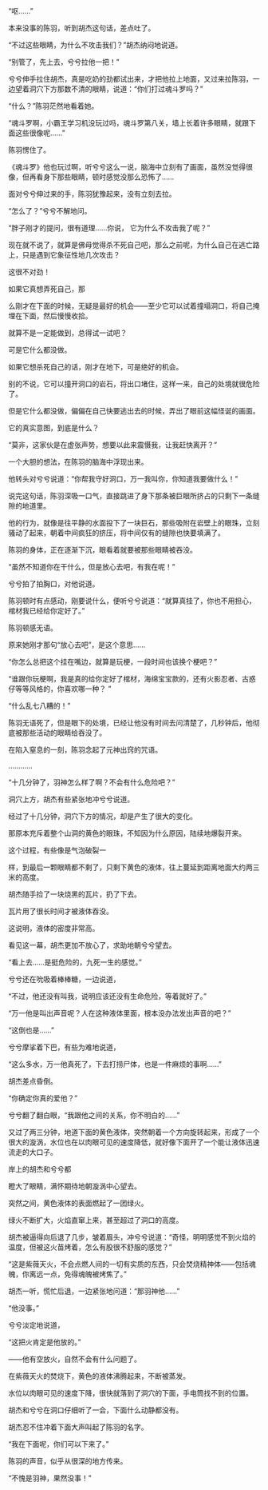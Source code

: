 “呕……”

本来没事的陈羽，听到胡杰这句话，差点吐了。

“不过这些眼睛，为什么不攻击我们？”胡杰纳闷地说道。

“别管了，先上去，兮兮拉他一把！”

兮兮伸手拉住胡杰，真是吃奶的劲都试出来，才把他拉上地面，又过来拉陈羽，一边望着洞穴下方那数不清的眼睛，说道：“你们打过魂斗罗吗？”

“什么？”陈羽茫然地看着她。

“魂斗罗啊，小霸王学习机没玩过吗，魂斗罗第八关，墙上长着许多眼睛，就跟下面这些很像呢……”

陈羽愣住了。

《魂斗罗》他也玩过啊，听兮兮这么一说，脑海中立刻有了画面，虽然没觉得很像，但再看身下那些眼睛，顿时感觉没那么恐怖了……

面对兮兮伸过来的手，陈羽犹豫起来，没有立刻去拉。

“怎么了？”兮兮不解地问。

“胖子刚才的提问，很有道理……你说， 它为什么不攻击我了呢？”

现在就不说了，就算是佛母觉得杀不死自己吧，那么之前呢，为什么自己在逃亡路上，只是遇到它象征性地几次攻击？

这很不对劲！

如果它真想弄死自己，那

么刚才在下面的时候，无疑是最好的机会——至少它可以试着撞塌洞口，将自己掩埋在下面，然后慢慢收拾。

就算不是一定能做到，总得试一试吧？

可是它什么都没做。

如果它想杀死自己的话，刚才在地下，可是绝好的机会。

别的不说，它可以撞开洞口的岩石，将出口堵住，这样一来，自己的处境就很危险了。

但是它什么都没做，偏偏在自己快要逃出去的时候，弄出了眼前这幅怪诞的画面。

它的真实意图，到底是什么？

“莫非，这家伙是在虚张声势，想要以此来震慑我，让我赶快离开？”

一个大胆的想法，在陈羽的脑海中浮现出来。

他转头对兮兮说道：“你帮我守好洞口，万一我叫你，你知道我要做什么！”

说完这句话，陈羽深吸一口气，直接跳进了身下那条被巨眼所挤占的只剩下一条缝隙的地道里。

他的行为，就像是往平静的水面投下了一块巨石，那些吸附在岩壁上的眼珠，立刻骚动了起来，朝着中间疯狂的挤压，将中间仅有的缝隙也快要填满了。

陈羽的身体，正在逐渐下沉，眼看着就要被那些眼睛被吞没。

“虽然不知道你在干什么，但是放心去吧，有我在呢！”

兮兮拍了拍胸口，对他说道。

陈羽顿时有点感动，刚要说什么，便听兮兮说道：“就算真挂了，你也不用担心，棺材我已经给你定好了。”

陈羽顿感无语。

原来她刚才那句“放心去吧”，是这个意思……

“你怎么总把这个挂在嘴边，就算是玩梗，一段时间也该换个梗吧？”

“谁跟你玩梗啊，我是真的给你定好了棺材，海绵宝宝款的，还有火影忍者、古惑仔等等风格的，你喜欢哪一种？ ”

“什么乱七八糟的！”

陈羽无语死了，但是眼下的处境，已经让他没有时间去问清楚了，几秒钟后，他彻底被那些活动的眼睛给吞没了。

在陷入窒息的一刻，陈羽念起了元神出窍的咒语。

…………

“十几分钟了，羽神怎么样了啊？不会有什么危险吧？”

洞穴上方，胡杰有些紧张地冲兮兮说道。

经过了十几分钟，洞穴下方的情况，却是产生了很大的变化。

那原本充斥着整个山洞的黄色的眼珠，不知因为什么原因，陆续地爆裂开来。

这个过程，有些像是气泡破裂一

样，到最后一颗眼睛都不剩了，只剩下黄色的液体，往上蔓延到距离地面大约两三米的高度。

胡杰随手捡了一块烧黑的瓦片，扔了下去。

瓦片用了很长时间才被液体吞没。

这说明，液体的密度非常高。

看见这一幕，胡杰更加不放心了，求助地朝兮兮望去。

“看上去……是挺危险的，九死一生的感觉。”

兮兮还在吮吸着棒棒糖，一边说道，

“不过，他还没有叫我，说明应该还没有生命危险，等着就好了。”

“万一他是叫出声音呢？人在这种液体里面，根本没办法发出声音的吧？”

“这倒也是……”

兮兮摩挲着下巴，有些为难地说道，

“这么多水，万一他真死了，下去打捞尸体，也是一件麻烦的事啊……”

胡杰差点昏倒。

“你确定你真的爱他？”

兮兮翻了翻白眼，“我跟他之间的关系，你不明白的……”

又过了两三分钟，地道下面的黄色液体，突然朝着一个方向旋转起来，形成了一个很大的漩涡，水位也在以肉眼可见的速度降低，就好像下面开了一个能让液体迅速流走的大口子。

岸上的胡杰和兮兮都

瞪大了眼睛，满怀期待地朝漩涡中心望去。

突然之间，黄色液体的表面燃起了一团绿火。

绿火不断扩大，火焰直窜上来，甚至超过了洞口的高度。

胡杰被逼得向后退了几步，皱着眉头，冲兮兮说道：“奇怪，明明感觉不到火焰的温度，但被这火苗烤着，怎么有股很不舒服的感觉？”

“这是紫薇天火，不会点燃人间的一切有实质的东西，只会焚烧精神体——包括魂魄，你离远一点，免得魂魄被烤焦了。”

胡杰一听，慌忙后退，一边紧张地问道：“那羽神他……”

“他没事。”

兮兮淡定地说道，

“这把火肯定是他放的。”

——他有空放火，自然不会有什么问题了。

在紫薇天火的焚烧下，黄色的液体沸腾起来，不断被蒸发。

水位以肉眼可见的速度下降，很快就落到了洞穴的下面，手电筒找不到的位置。

胡杰和兮兮在洞口仔细听了一会，下面什么动静都没有。

胡杰忍不住冲着下面大声叫起了陈羽的名字。

“我在下面呢，你们可以下来了。”

陈羽的声音，似乎从很深的地方传来。

“不愧是羽神，果然没事！”
